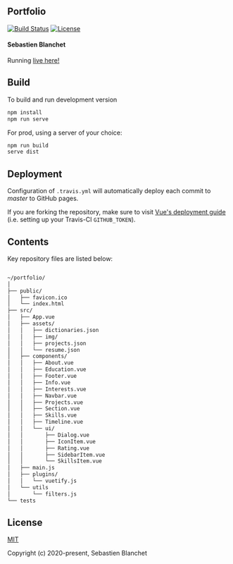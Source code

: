 ## Portfolio

<p align="start">
  <a href="https://travis-ci.org/sebastienblanchet/portfolio"><img src="https://travis-ci.org/sebastienblanchet/portfolio.svg?branch=master" alt="Build Status"></a>
  <a href="https://opensource.org/licenses/MIT"><img src="https://img.shields.io/badge/License-MIT-yellow.svg" alt="License"></a>
</p>

#### Sebastien Blanchet

Running [live here!](https://sebastienblanchet.github.io/portfolio/)

## Build

To build and run development version

```bash
npm install
npm run serve
```

For prod, using a server of your choice:

```bash
npm run build
serve dist
```

## Deployment

Configuration of  `.travis.yml` will automatically deploy each commit to *master* to GitHub pages.

If you are forking the repository, make sure to visit [Vue's deployment guide](https://cli.vuejs.org/guide/deployment.html#github-pages) (i.e. setting up your Travis-CI `GITHUB_TOKEN`).

## Contents

Key repository files are listed below:

```bash

~/portfolio/
│
├── public/
│   ├── favicon.ico
│   └── index.html
├── src/
│   ├── App.vue
│   ├── assets/
│   │   ├── dictionaries.json
│   │   ├── img/
│   │   ├── projects.json
│   │   └── resume.json
│   ├── components/
│   │   ├── About.vue
│   │   ├── Education.vue
│   │   ├── Footer.vue
│   │   ├── Info.vue
│   │   ├── Interests.vue
│   │   ├── Navbar.vue
│   │   ├── Projects.vue
│   │   ├── Section.vue
│   │   ├── Skills.vue
│   │   ├── Timeline.vue
│   │   └── ui/
│   │       ├── Dialog.vue
│   │       ├── IconItem.vue
│   │       ├── Rating.vue
│   │       ├── SidebarItem.vue
│   │       └── SkillsItem.vue
│   ├── main.js
│   ├── plugins/
│   │   └── vuetify.js
│   └── utils
│       └── filters.js
└── tests
```

## License

[MIT](http://opensource.org/licenses/MIT)

Copyright (c) 2020-present, Sebastien Blanchet
